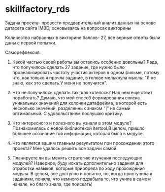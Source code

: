 # skillfactory_rds
Задача проекта- провести предварительный анализ данных на основе датасета сайта IMBD, основываясь на вопросах викторины

Количество набранных в викторине баллов- 27, все верные ответы были даны с первой попытки.

Саморефлексия:

1. Какой частью своей работы вы остались особенно довольны?
Рада, что получилось сделать 27 задание, где нужно было проанализировать частоту участия актеров в одном фильме, потому что, как только я прочла задание, в голове мелькнула мысль:
"Я не знаю, как это сделать.У меня не получится". 

2. Что не получилось сделать так, как хотелось? Над чем ещё стоит поработать?
Думаю, что мой способ формирования списка уникальных значений для колонки датафрейма, в которой есть несколько значений, разделенных знаком "|" не самый оптимальный.
С удовольствием послушаю критику.

3. Что интересного и полезного вы узнали в этом модуле?
Познакомилась с новой библиотекой itertool.В целом, пришло большее осознание той информации, которая была в модуле.

4. Что является вашим главным результатом при прохождении этого проекта?
Мне удалось решить все задачи самой.

5. Планируете ли вы менять стратегию изучения последующих модулей?
Наверное, буду искать дополнительно задания для отработки навыков, которые приобрела по ходу прохождения модуля. В целом, все доступно и понятно, но, когда приступила к заданиям,
поняла, что немного подзабыла то, что учила в самом начале, но благо знала, где поискать)
